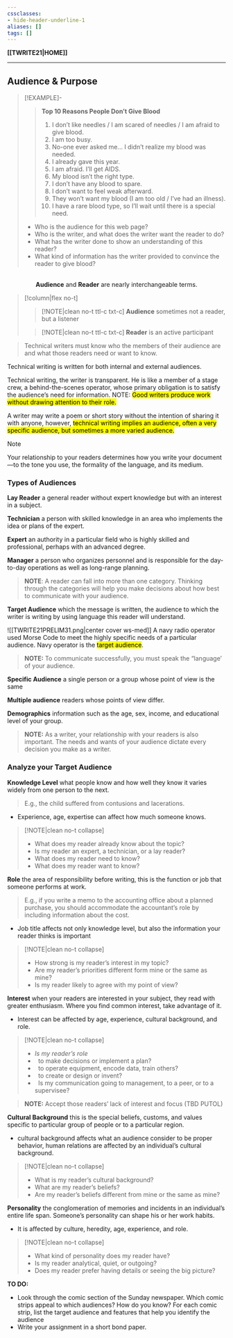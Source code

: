 ```yaml
---
cssclasses:
- hide-header-underline-1
aliases: []
tags: []
---
```

**[[TWRITE21|HOME]]**

---
## Audience & Purpose
>[!EXAMPLE]-
>> **Top 10 Reasons People Don’t Give Blood**
>>1. I don’t like needles / I am scared of needles / I am afraid to give blood.
>>2. I am too busy.
>>3. No-one ever asked me... I didn’t realize my blood was needed.
>>4. I already gave this year.
>>5. I am afraid. I’ll get AIDS.
>>6. My blood isn’t the right type.
>>7. I don’t have any blood to spare.
>>8. I don’t want to feel weak afterward.
>>9. They won’t want my blood (I am too old / I’ve had an illness).
>>10. I have a rare blood type, so I’ll wait until there is a special need.
>
>- Who is the audience for this web page?
>- Who is the writer, and what does the writer want the reader to do?
>- What has the writer done to show an understanding of this reader?
>- What kind of information has the writer provided to convince the reader to give blood?

<br>

<center><b>Audience</b> and <b>Reader</b> are nearly interchangeable terms.</center>

>[!column|flex no-t]
>>[!NOTE|clean no-t ttl-c txt-c]
>> **Audience**
>> sometimes not a reader, but a listener
>
>>[!NOTE|clean no-t ttl-c txt-c]
>> **Reader**
>> is an active participant

> Technical writers must know who the members of their audience are and what those readers need or want to know.

Technical writing is written for both internal and external audiences.

Technical writing, the writer is transparent. He is like a member of a stage crew, a behind-the-scenes operator, whose primary obligation is to satisfy the audience’s need for information. NOTE: <mark class="hltr-lightgreen">Good writers produce work without drawing attention to their role.</mark>

A writer may write a poem or short story without the intention of sharing it with anyone, however, <mark class="hltr-lightgreen">technical writing implies an audience, often a very specific audience, but sometimes a more varied audience.</mark>

>[!NOTE]
> Your relationship to your readers determines how you write your document—to the tone you use, the formality of the language, and its medium.

### Types of Audiences
**Lay Reader**
a general reader without expert knowledge but with an interest in a subject.

**Technician**
a person with skilled knowledge in an area who implements the idea or plans of the expert.

**Expert**
an authority in a particular field who is highly skilled and professional, perhaps with an advanced degree.

**Manager**
a person who organizes personnel and is responsible for the day-to-day operations as well as long-range planning.

> **NOTE**: A reader can fall into more than one category. Thinking through the categories will help you make decisions about how best to communicate with your audience.

**Target Audience**
which the message is written, the audience to which the writer is writing by using language this reader will understand.

![[TWRITE21PRELIM31.png|center cover ws-med]]
A navy radio operator used Morse Code to meet the highly specific needs of a particular audience. Navy operator is the <mark class="hltr-lightblue">target audience</mark>.

> **NOTE:** To communicate successfully, you must speak the “language’ of your audience.

**Specific Audience**
a single person or a group whose point of view is the same

**Multiple audience**
readers whose points of view differ.

**Demographics**
information such as the age, sex, income, and educational level of your group.

> **NOTE:** As a writer, your relationship with your readers is also important. The needs and wants of your audience dictate every decision you make as a writer.

### Analyze your Target Audience
**Knowledge Level**
what people know and how well they know it varies widely from one person to the next.
> E.g., the child suffered from contusions and lacerations.

- Experience, age, expertise can affect how much someone knows.
>[!NOTE|clean no-t collapse]
>- What does my reader already know about the topic?
>- Is my reader an expert, a technician, or a lay reader?
>- What does my reader need to know?
>- What does my reader want to know?

**Role**
the area of responsibility before writing, this is the function or job that someone
performs at work.
> E.g., if you write a memo to the accounting office about a planned purchase, you should accommodate the accountant’s role by including information about the cost.

- Job title affects not only knowledge level, but also the information your reader thinks is important
>[!NOTE|clean no-t collapse]
>- How strong is my reader’s interest in my topic?
>- Are my reader’s priorities different form mine or the same as mine?
>- Is my reader likely to agree with my point of view?

**Interest**
when your readers are interested in your subject, they read with greater enthusiasm. Where you find common interest, take advantage of it.
- Interest can be affected by age, experience, cultural background, and role.
>[!NOTE|clean no-t collapse]
>- *Is my reader’s role*
>- &nbsp; to make decisions or implement a plan?
>- &nbsp; to operate equipment, encode data, train others?
>- &nbsp; to create or design or invent?
>- &nbsp; Is my communication going to management, to a peer, or to a supervisee?

> **NOTE:** Accept those readers’ lack of interest and focus (TBD PUTOL)


**Cultural Background**
this is the special beliefs, customs, and values specific to particular group of people or to a particular region.
- cultural background affects what an audience consider to be proper behavior, human relations are affected by an individual’s cultural background.
>[!NOTE|clean no-t collapse]
>- What is my reader’s cultural background?
>- What are my reader’s beliefs?
>- Are my reader’s beliefs different from mine or the same as mine?

**Personality**
the conglomeration of memories and incidents in an individual’s entire life span. Someone’s personality can shape his or her work habits.
- It is affected by culture, heredity, age, experience, and role.
>[!NOTE|clean no-t collapse]
>- What kind of personality does my reader have?
>- Is my reader analytical, quiet, or outgoing?
>- Does my reader prefer having details or seeing the big picture?

**TO DO:**
- Look through the comic section of the Sunday newspaper. Which comic strips appeal to which audiences? How do you know? For each comic strip, list the target audience and features that help you identify the audience
- Write your assignment in a short bond paper.

